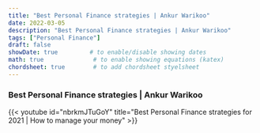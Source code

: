 ```yaml
---
title: "Best Personal Finance strategies | Ankur Warikoo"
date: 2022-03-05
description: "Best Personal Finance strategies | Ankur Warikoo"
tags: ["Personal Finance"]
draft: false
showDate: true         # to enable/disable showing dates
math: true              # to enable showing equations (katex)
chordsheet: true        # to add chordsheet styelsheet
---
```


### Best Personal Finance strategies | Ankur Warikoo

{{< youtube id="nbrkmJTuGoY" title="Best Personal Finance strategies for 2021 | How to manage your money" >}}

